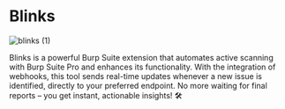 
# Blinks

![blinks (1)](https://github.com/user-attachments/assets/256b8c0a-4358-4787-8d41-39a13b2b95f8)


Blinks is a powerful Burp Suite extension that automates active scanning with Burp Suite Pro and enhances its functionality. With the integration of webhooks, this tool sends real-time updates whenever a new issue is identified, directly to your preferred endpoint. No more waiting for final reports – you get instant, actionable insights! 🛠️
